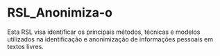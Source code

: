 # RSL_Anonimiza-o
Esta RSL visa identificar os principais métodos, técnicas e modelos utilizados na identificação e anonimização de informações pessoais em textos livres. 
